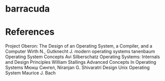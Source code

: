 # barracuda

# References
Project Oberon: The Design of an Operating System, a Compiler, and a Computer Wirth N., Gutknecht J. 
modern operating systems tanenbaum
Operating System Concepts Avi Silberschatz 
Operating Systems: Internals and Design Principles William Stallings
Advanced Concepts In Operating Systems Мюкш Сингел, Niranjan G. Shivaratri
Design Unix Operating System Maurice J. Bach
